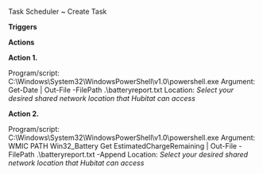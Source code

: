 Task Scheduler ~  Create Task

<strong>Triggers</strong>


<strong>Actions</strong>

<strong>Action 1.</strong> 

Program/script:
        C:\Windows\System32\WindowsPowerShell\v1.0\powershell.exe
Argument:
        Get-Date | Out-File -FilePath .\batteryreport.txt
Location:
        *Select your desired shared network location that Hubitat can access*


<strong>Action 2. </strong>

Program/script:
        C:\Windows\System32\WindowsPowerShell\v1.0\powershell.exe
Argument:
        WMIC PATH Win32_Battery Get EstimatedChargeRemaining | Out-File -FilePath .\batteryreport.txt -Append
Location:
        *Select your desired shared network location that Hubitat can access*
